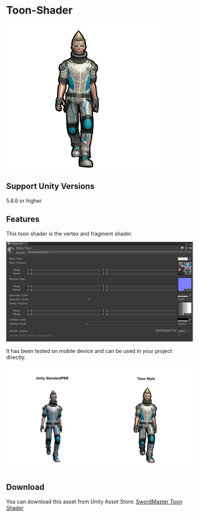 # Toon-Shader
![image](https://github.com/swordmaster003/Toon-Shader/blob/master/Screenshots/Cover.png)

## Support Unity Versions

5.6.6 or higher

## Features

This toon shader is the vertex and fragment shader.

![image](https://github.com/swordmaster003/Toon-Shader/blob/master/Screenshots/1.png)

It has been tested on mobile device and can be used in your project directly.

![image](https://github.com/swordmaster003/Toon-Shader/blob/master/Screenshots/2.png)

## Download

You can download this asset from Unity Asset Store:
[SwordMaster Toon Shader](https://assetstore.unity.com/packages/vfx/shaders/swordmaster-toon-shader-100159)

